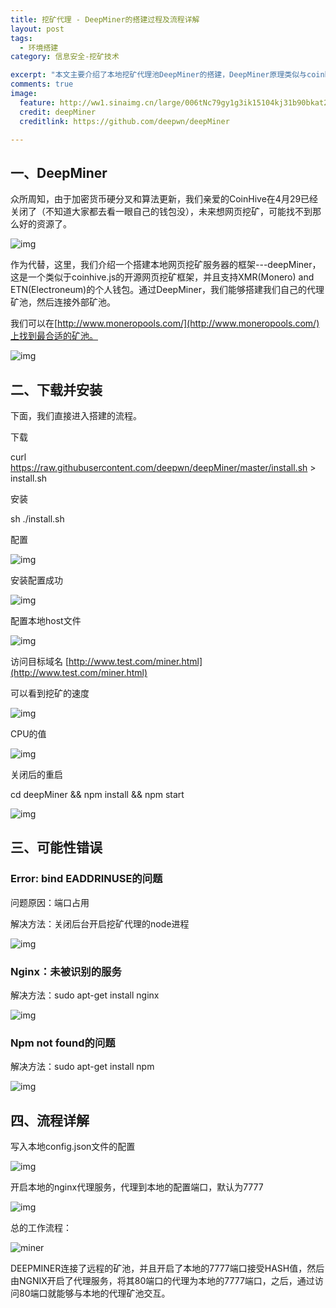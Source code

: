 ```yaml
---
title: 挖矿代理 - DeepMiner的搭建过程及流程详解
layout: post
tags:
  - 环境搭建
category: 信息安全-挖矿技术

excerpt: "本文主要介绍了本地挖矿代理池DeepMiner的搭建，DeepMiner原理类似与coinhive，但是能够挖掘的不止是门罗比。"
comments: true
image:
  feature: http://ww1.sinaimg.cn/large/006tNc79gy1g3ik15104kj31b90bkat2.jpg
  credit: deepMiner
  creditlink: https://github.com/deepwn/deepMiner

---
```

## 一、DeepMiner

众所周知，由于加密货币硬分叉和算法更新，我们亲爱的CoinHive在4月29已经关闭了（不知道大家都去看一眼自己的钱包没），未来想网页挖矿，可能找不到那么好的资源了。

![img](http://ww1.sinaimg.cn/large/006tNc79gy1g3ij47ia8ej30p60coq36.jpg)

作为代替，这里，我们介绍一个搭建本地网页挖矿服务器的框架---deepMiner，这是一个类似于coinhive.js的开源网页挖矿框架，并且支持XMR(Monero) and ETN(Electroneum)的个人钱包。通过DeepMiner，我们能够搭建我们自己的代理矿池，然后连接外部矿池。

我们可以在[http://www.moneropools.com/](http://www.moneropools.com/)上找到最合适的矿池。

![img](http://ww3.sinaimg.cn/large/006tNc79gy1g3ij45ocv3j30ws0ckmxs.jpg)

 

## 二、下载并安装

下面，我们直接进入搭建的流程。

 下载

curl https://raw.githubusercontent.com/deepwn/deepMiner/master/install.sh > install.sh

 安装

sh ./install.sh

 配置

![img](http://ww1.sinaimg.cn/large/006tNc79gy1g3ij48hp0qj30pv08w0t3.jpg)

 安装配置成功

![img](http://ww3.sinaimg.cn/large/006tNc79gy1g3ij480s0jj30l102ht8l.jpg)

 配置本地host文件

![img](http://ww4.sinaimg.cn/large/006tNc79gy1g3ij49cbg2j30ou0ch74y.jpg)

 

访问目标域名 [http://www.test.com/miner.html](http://www.test.com/miner.html)

 

可以看到挖矿的速度

![img](http://ww4.sinaimg.cn/large/006tNc79gy1g3ij46ul3zj30qc07q3ys.jpg)

 

CPU的值

![img](http://ww1.sinaimg.cn/large/006tNc79gy1g3ij458ed0j30ka06v3yd.jpg)

 

关闭后的重启

cd deepMiner && npm install && npm start

 

![img](http://ww3.sinaimg.cn/large/006tNc79gy1g3ij4643vxj30ox0h5dgo.jpg)

## 三、可能性错误

### Error: bind EADDRINUSE的问题

问题原因：端口占用

解决方法：关闭后台开启挖矿代理的node进程

![img](http://ww1.sinaimg.cn/large/006tNc79gy1g3ij43s961j30kx08mt8z.jpg)

### Nginx：未被识别的服务

解决方法：sudo apt-get install nginx

![img](http://ww3.sinaimg.cn/large/006tNc79gy1g3ij436zpsj30lc0anmy5.jpg)

### Npm not found的问题

解决方法：sudo apt-get install npm

![img](http://ww1.sinaimg.cn/large/006tNc79gy1g3ij49s6z9j30gc0dldgb.jpg)

## 四、流程详解

写入本地config.json文件的配置

![img](http://ww2.sinaimg.cn/large/006tNc79gy1g3ij48yfw9j30re02smxd.jpg)

 

开启本地的nginx代理服务，代理到本地的配置端口，默认为7777

![img](http://ww4.sinaimg.cn/large/006tNc79gy1g3ij42whx0j30mb07dwfh.jpg)

 

总的工作流程：

![miner](http://ww3.sinaimg.cn/large/006tNc79gy1g3ij44rku6j30hj0c3my4.jpg)

DEEPMINER连接了远程的矿池，并且开启了本地的7777端口接受HASH值，然后由NGNIX开启了代理服务，将其80端口的代理为本地的7777端口，之后，通过访问80端口就能够与本地的代理矿池交互。
